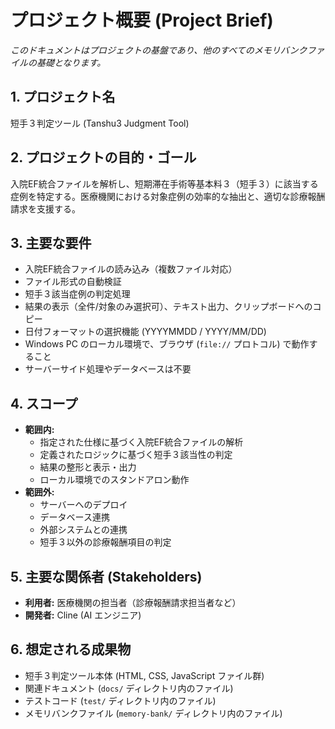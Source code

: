 # プロジェクト概要 (Project Brief)

_このドキュメントはプロジェクトの基盤であり、他のすべてのメモリバンクファイルの基礎となります。_

## 1. プロジェクト名

短手３判定ツール (Tanshu3 Judgment Tool)

## 2. プロジェクトの目的・ゴール

入院EF統合ファイルを解析し、短期滞在手術等基本料３（短手３）に該当する症例を特定する。医療機関における対象症例の効率的な抽出と、適切な診療報酬請求を支援する。

## 3. 主要な要件

- 入院EF統合ファイルの読み込み（複数ファイル対応）
- ファイル形式の自動検証
- 短手３該当症例の判定処理
- 結果の表示（全件/対象のみ選択可）、テキスト出力、クリップボードへのコピー
- 日付フォーマットの選択機能 (YYYYMMDD / YYYY/MM/DD)
- Windows PC のローカル環境で、ブラウザ (`file://` プロトコル) で動作すること
- サーバーサイド処理やデータベースは不要

## 4. スコープ

- **範囲内:**
  - 指定された仕様に基づく入院EF統合ファイルの解析
  - 定義されたロジックに基づく短手３該当性の判定
  - 結果の整形と表示・出力
  - ローカル環境でのスタンドアロン動作
- **範囲外:**
  - サーバーへのデプロイ
  - データベース連携
  - 外部システムとの連携
  - 短手３以外の診療報酬項目の判定

## 5. 主要な関係者 (Stakeholders)

- **利用者:** 医療機関の担当者（診療報酬請求担当者など）
- **開発者:** Cline (AI エンジニア)

## 6. 想定される成果物

- 短手３判定ツール本体 (HTML, CSS, JavaScript ファイル群)
- 関連ドキュメント (`docs/` ディレクトリ内のファイル)
- テストコード (`test/` ディレクトリ内のファイル)
- メモリバンクファイル (`memory-bank/` ディレクトリ内のファイル)
